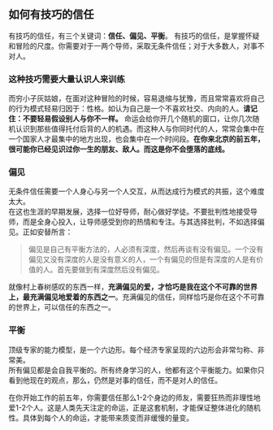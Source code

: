 ## 如何有技巧的信任

有技巧的信任，有三个关键词：**信任、偏见、平衡**。
有技巧的信任，是掌握怀疑和冒险的尺度。你需要对于一两个导师，采取无条件信任；对于大多数人，对事不对人。  

### 这种技巧需要大量认识人来训练

而穷小子灰姑娘，在面对这种冒险的时候，容易退缩与犹豫，而且常常喜欢将自己的行为模式轻易归因于：性格。如认为自己是一个不喜欢社交、内向的人。**请记住：不要轻易假设别人与你不一样。** 命运会给你开几个随机的窗口，让你几次随机认识到那些值得托付后背的人的机遇。而这种人与你同时代的人，常常会集中在一个国家人才最集中的地方出现，也会集中在一个时间段。**在你来北京的前五年，很可能你已经见识过你一生的朋友、敌人。而这是你不会堕落的底线。**

### 偏见

无条件信任需要一个人身心与另一个人交互，从而达成行为模式的共振，这个难度太大。  
在这也生涯的早期发展，选择一位好导师，耐心做好学徒。不要批判性地接受导师，而是全身心投入，让导师感受到你的热情和专注。与其选择批判，不如选择偏见。正如安替所言：
> 偏见是自己有平衡方法的，人必须有深度，然后再谈有没有偏见。一个没有偏见又没有深度的人是没有意义的人，一个有偏见的但是有深度的人是有价值的人。首先要做到有深度然后没有偏见。

就像村上春树感叹的东西一样，**充满偏见的爱，才恰巧是我在这个不可靠的世界上，最充满偏见地爱着的东西之一**。充满偏见的信任，同样恰巧是你在这个不可靠的世界上，可以信任的东西之一。

### 平衡

顶级专家的能力模型，是一个六边形。每个经济专家呈现的六边形会非常匀称、非常美。  
所有偏见都是会自我平衡的。所有终身学习的人，他都有这个平衡能力。如果你只看到他现在的观点，那么，仍然是对事的信任，而不是对人的信任。


在你开始工作的前五年，你需要信任那么1-2个身边的师友，需要狂热而非理性地爱1-2个人。这是人类先天注定的命运，正是这套机制，才能保证整体进化的随机性。具体到每个人的命运，才能带来质变而非缓慢的量变。  
